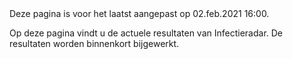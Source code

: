 <pageinfo>
Deze pagina is voor het laatst aangepast op 02.feb.2021 16:00.
</pageinfo>


Op deze pagina vindt u de actuele resultaten van Infectieradar. De resultaten worden binnenkort bijgewerkt.

<lineandscatterchart
  data-url="/charts/20210126_0801_percentage_klachten_over_tijd.json"
/>

<mapchart
  map-url="/charts/ggd-map-nl.json"
  data-url="/charts/20210126_0801_kaart_data.json"
/>

